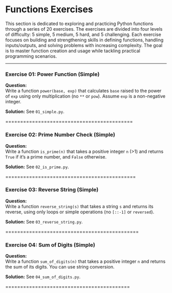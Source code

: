 # Functions Exercises
This section is dedicated to exploring and practicing Python functions through a series of 20 exercises. The exercises are divided into four levels of difficulty: 5 simple, 5 medium, 5 hard, and 5 challenging. Each exercise focuses on building and strengthening skills in defining functions, handling inputs/outputs, and solving problems with increasing complexity. The goal is to master function creation and usage while tackling practical programming scenarios.

---

### Exercise 01: Power Function (Simple)
**Question:**  
Write a function `power(base, exp)` that calculates `base` raised to the power of `exp` using only multiplication (no `**` or `pow`). Assume `exp` is a non-negative integer.

**Solution:** See `01_simple.py`.

===========================================

### Exercise 02: Prime Number Check (Simple)
**Question:**  
Write a function `is_prime(n)` that takes a positive integer `n` (>1) and returns `True` if it’s a prime number, and `False` otherwise.

**Solution:** See `02_is_prime.py`.

============================================

### Exercise 03: Reverse String (Simple)
**Question:**  
Write a function `reverse_string(s)` that takes a string `s` and returns its reverse, using only loops or simple operations (no `[::-1]` or `reversed`).

**Solution:** See `03_reverse_string.py`.

=============================================

### Exercise 04: Sum of Digits (Simple)
**Question:**  
Write a function `sum_of_digits(n)` that takes a positive integer `n` and returns the sum of its digits. You can use string conversion.

**Solution:** See `04_sum_of_digits.py`.

==========================================

